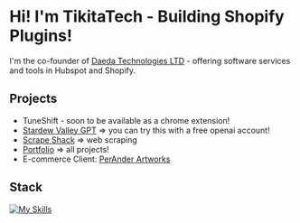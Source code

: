 # Hi! I'm TikitaTech - Building Shopify Plugins!
I'm the co-founder of [Daeda Technologies LTD](https://daeda.tech) - offering software services and tools in Hubspot and Shopify.

## Projects
- TuneShift - soon to be available as a chrome extension!
- [Stardew Valley GPT](https://chatgpt.com/g/g-sZh2oiAag-stardew-valley-wiki-chatbot) => you can try this with a free openai account!
- [Scrape Shack](https://scrapeshack.com) => web scraping
- [Portfolio](https://tikitatech.xyz) => all projects!
- E-commerce Client: [PerAnder Artworks](peranderartworks.co.uk)

## Stack
[![My Skills](https://skillicons.dev/icons?i=ts,bun,react,tailwindcss,supabase,linux,arch,vite,docker,kubernetes,figma,neovim,regex)](https://skillicons.dev)
